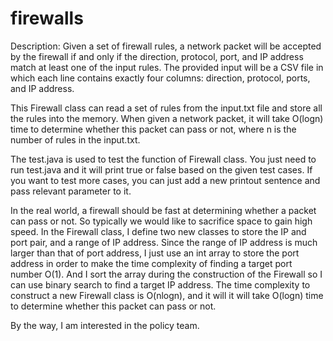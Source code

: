 # firewalls
Description:
Given a set of firewall rules, a network packet will be accepted by the firewall if and only if the direction, protocol, port, and IP address match at least one of the input rules. The provided input will be a CSV file in which each line contains exactly four columns: direction, protocol, ports, and IP address.

This Firewall class can read a set of rules from the input.txt file and store all the rules into the memory. When given a network packet, it will take O(logn) time to determine whether this packet can pass or not, where n is the number of rules in the input.txt.

The test.java is used to test the function of Firewall class. You just need to run test.java and it will print true or false based on the given test cases. If you want to test more cases, you can just add a new printout sentence and pass relevant parameter to it.

In the real world, a firewall should be fast at determining whether a packet can pass or not. So typically we would like to sacrifice space to gain high speed. In the Firewall class, I define two new classes to store the IP and port pair, and a range of IP address. Since the range of IP address is much larger than that of port address, I just use an int array to store the port address in order to make the time complexity of finding a target port number O(1). And I sort the array during the construction of the Firewall so I can use binary search to find a target IP address. The time complexity to construct a new Firewall class is O(nlogn), and it will it will take O(logn) time to determine whether this packet can pass or not.

By the way, I am interested in the policy team.

